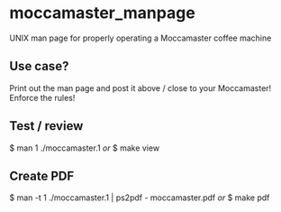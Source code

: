 # moccamaster_manpage
UNIX man page for properly operating a Moccamaster coffee machine

## Use case?

Print out the man page and post it above / close to your Moccamaster! Enforce the rules!

## Test / review

$ man 1 ./moccamaster.1
*or*
$ make view

## Create PDF

$ man -t 1 ./moccamaster.1 | ps2pdf - moccamaster.pdf
*or*
$ make pdf

